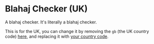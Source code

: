 # Blahaj Checker (UK)
A blahaj checker. It's literally a blahaj checker. 

This is for the UK, you can change it by removing the `gb` (the UK country code) [here](https://github.com/IKEAStock/blahaj-checker/blob/main/pages/api/stores.js#L4), and replacing it with [your country code](https://ikeastock.xyz).

